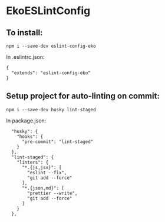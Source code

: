 # EkoESLintConfig

## To install:

`npm i --save-dev eslint-config-eko`

In .eslintrc.json:
```
{
  "extends": "eslint-config-eko"
}
```

## Setup project for auto-linting on commit:
`npm i --save-dev husky lint-staged`

In package.json:
```
  "husky": {
    "hooks": {
      "pre-commit": "lint-staged"
    }
  },
  "lint-staged": {
    "linters": {
      "*.{js,jsx}": [
        "eslint --fix",
        "git add --force"
      ],
      "*.{json,md}": [
        "prettier --write",
        "git add --force"
      ]
    }
  },
```
